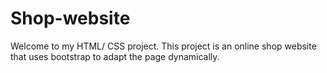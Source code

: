 # Shop-website
Welcome to my HTML/ CSS project. 
This project is an online shop website that uses bootstrap to adapt the page dynamically.
